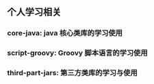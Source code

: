 ## 个人学习相关
### core-java: java 核心类库的学习使用  
### script-groovy: Groovy 脚本语言的学习使用   
### third-part-jars: 第三方类库的学习与使用